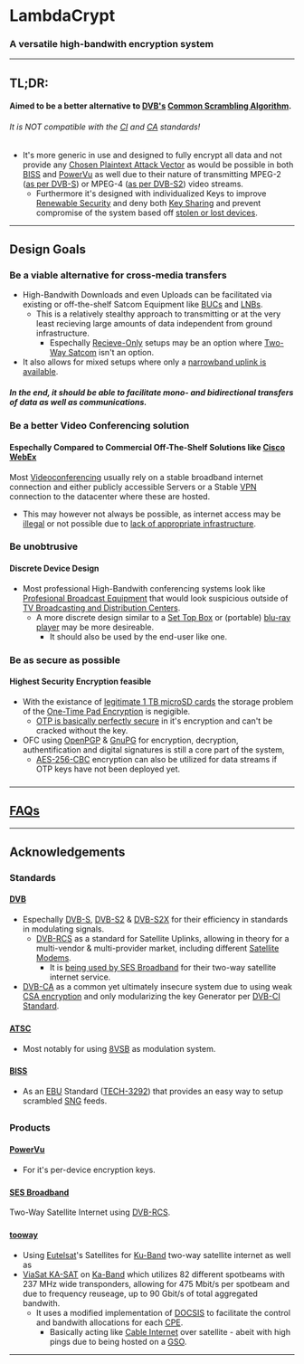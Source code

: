 # LambdaCrypt
### A versatile high-bandwith encryption system

---

## TL;DR:
#### Aimed to be a better alternative to [DVB's](https://en.wikipedia.org/wiki/DVB) [Common Scrambling Algorithm](https://en.wikipedia.org/wiki/Common_Scrambling_Algorithm).
###### It is NOT compatible with the [CI](https://en.wikipedia.org/wiki/Common_Interface) and [CA](https://en.wikipedia.org/wiki/Conditional_access) standards!
- It's more generic in use and designed to fully encrypt all data and not provide any [Chosen Plaintext Attack Vector](https://en.wikipedia.org/wiki/Chosen-plaintext_attack) as would be possible in both [BISS](https://en.wikipedia.org/wiki/Basic_Interoperable_Scrambling_System) and [PowerVu](https://en.wikipedia.org/wiki/PowerVu) as well due to their nature of transmitting MPEG-2 ([as per DVB-S](https://en.wikipedia.org/wiki/DVB-S)) or MPEG-4 ([as per DVB-S2](https://en.wikipedia.org/wiki/DVB-S2)) video streams.
  - Furthermore it's designed with individualized Keys to improve [Renewable Security](https://en.wikipedia.org/wiki/Renewable_security) and deny both [Key Sharing](https://en.wikipedia.org/wiki/Card_sharing) and prevent compromise of the system based off [stolen or lost devices](https://en.wikipedia.org/wiki/Pirate_decryption).

---

## Design Goals
### Be a viable alternative for cross-media transfers
- High-Bandwith Downloads and even Uploads can be facilitated via existing or off-the-shelf Satcom Equipment like [BUCs](https://en.wikipedia.org/wiki/Block_upconverter) and [LNBs](https://en.wikipedia.org/wiki/Low-noise_block_downconverter).
  - This is a relatively stealthy approach to transmitting or at the very least recieving large amounts of data independent from ground infrastructure.
    - Espechally [Recieve-Only](https://en.wikipedia.org/wiki/Satellite_Internet_access#One-way_broadcast,_receive_only) setups may be an option where [Two-Way Satcom](https://en.wikipedia.org/wiki/Satellite_Internet_access#Two-way_satellite-only_communication) isn't an option.
- It also allows for mixed setups where only a [narrowband uplink is available](https://en.wikipedia.org/wiki/Satellite_Internet_access#One-way_receive,_with_terrestrial_transmit).

##### In the end, it should be able to facilitate mono- and bidirectional transfers of data as well as communications.
###

### Be a better Video Conferencing solution
#### Espechally Compared to Commercial Off-The-Shelf Solutions like [Cisco WebEx](https://en.wikipedia.org/wiki/Cisco_Webex)
Most [Videoconferencing](https://en.wikipedia.org/wiki/Videotelephony#Videoconferencing_modes) usually rely on a stable broadband internet connection and either publicly accessible Servers or a Stable [VPN](https://en.wikipedia.org/wiki/Virtual_private_network) connection to the datacenter where these are hosted.
- This may however not always be possible, as internet access may be [illegal](https://en.wikipedia.org/wiki/Internet_in_North_Korea) or not possible due to [lack of appropriate infrastructure](https://en.wikipedia.org/wiki/Telecommunications_in_North_Korea).
###

### Be unobtrusive
#### Discrete Device Design
- Most professional High-Bandwith conferencing systems look like [Profesional Broadcast Equipment](https://upload.wikimedia.org/wikipedia/en/6/60/Headend-rack.jpg) that would look suspicious outside of [TV Broadcasting and Distribution Centers](https://en.wikipedia.org/wiki/Cable_television_headend#Signal_processing).
  - A more discrete design similar to a [Set Top Box](https://en.wikipedia.org/wiki/Set-top_box) or (portable) [blu-ray player](https://en.wikipedia.org/wiki/Blu-ray) may be more desireable.
    - It should also be used by the end-user like one.
###

### Be as secure as possible
#### Highest Security Encryption feasible
- With the existance of [legitimate 1 TB microSD cards](https://www.ign.com/articles/the-best-1tb-microsd-cards) the storage problem of the [One-Time Pad Encryption](https://en.wikipedia.org/wiki/One-time_pad) is negigible.
  - [OTP is basically perfectly secure](https://en.wikipedia.org/wiki/One-time_pad#Perfect_secrecy) in it's encryption and can't be cracked without the key.
- OFC using [OpenPGP](https://en.wikipedia.org/wiki/Pretty_Good_Privacy#OpenPGP) & [GnuPG](https://en.wikipedia.org/wiki/GNU_Privacy_Guard) for encryption, decryption, authentification and digital signatures is still a core part of the system,
  - [AES](https://en.wikipedia.org/wiki/Advanced_Encryption_Standard)[-256](https://en.wikipedia.org/wiki/AES_implementations)[-CBC](https://en.wikipedia.org/wiki/Block_cipher_mode_of_operation#Cipher_block_chaining_(CBC)) encryption can also be utilized for data streams if OTP keys have not been deployed yet.
###

---
## [FAQs](/docs/faq.md)

---

## Acknowledgements
### Standards
#### [DVB](https://en.wikipedia.org/wiki/DVB)
- Espechally [DVB-S](https://en.wikipedia.org/wiki/DVB-S), [DVB-S2](https://en.wikipedia.org/wiki/DVB-S2) & [DVB-S2X](https://en.wikipedia.org/wiki/DVB-S2X) for their efficiency in standards in modulating signals.
  - [DVB-RCS](https://en.wikipedia.org/wiki/DVB-RCS) as a standard for Satellite Uplinks, allowing in theory for a multi-vendor & multi-provider market, including different [Satellite Modems](https://en.wikipedia.org/wiki/Satellite_modem).
    - It is [being used by SES Broadband](https://en.wikipedia.org/wiki/SES_Broadband#Technology) for their two-way satellite internet service.
- [DVB-CA](https://en.wikipedia.org/wiki/Conditional_access) as a common yet ultimately insecure system due to using weak [CSA encryption](https://en.wikipedia.org/wiki/Common_Scrambling_Algorithm) and only modularizing the key Generator per [DVB-CI Standard](https://en.wikipedia.org/wiki/Common_Interface).

###
#### [ATSC](https://en.wikipedia.org/wiki/ATSC_standards)
- Most notably for using [8VSB](https://en.wikipedia.org/wiki/8VSB) as modulation system.

###
#### [BISS](https://en.wikipedia.org/wiki/Basic_Interoperable_Scrambling_System)
- As an [EBU](https://en.wikipedia.org/wiki/European_Broadcasting_Union) Standard ([TECH-3292](https://tech.ebu.ch/docs/tech/tech3292.pdf)) that provides an easy way to setup scrambled [SNG](https://en.wikipedia.org/wiki/Satellite_truck) feeds.


##
### Products
#### [PowerVu](https://en.wikipedia.org/wiki/PowerVu)
- For it's per-device encryption keys.

###
#### [SES Broadband](https://en.wikipedia.org/wiki/SES_Broadband)
Two-Way Satellite Internet using [DVB-RCS](https://en.wikipedia.org/wiki/DVB-RCS).

###
#### [tooway](https://en.wikipedia.org/wiki/Tooway)
- Using [Eutelsat](https://en.wikipedia.org/wiki/Eutelsat)'s Satellites for [Ku-Band](https://en.wikipedia.org/wiki/Ku_band) two-way satellite internet as well as 
- [ViaSat KA-SAT](https://en.wikipedia.org/wiki/KA-SAT) on [Ka-Band](https://en.wikipedia.org/wiki/Ka_band) which utilizes 82 different spotbeams with 237 MHz wide transponders, allowing for 475 Mbit/s per spotbeam and due to frequency reuseage, up to 90 Gbit/s of total aggregated bandwith.
  - It uses a modified implementation of [DOCSIS](https://en.wikipedia.org/wiki/DOCSIS) to facilitate the control and bandwith allocations for each [CPE](https://en.wikipedia.org/wiki/Customer-premises_equipment).
    - Basically acting like [Cable Internet](https://en.wikipedia.org/wiki/Cable_Internet_access) over satellite - abeit with high pings due to being hosted on a [GSO](https://en.wikipedia.org/wiki/Geostationary_orbit).

---